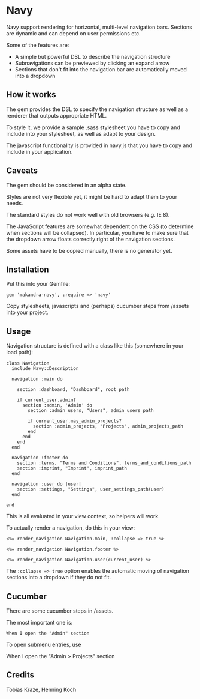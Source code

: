 Navy
====

Navy support rendering for horizontal, multi-level navigation bars. Sections are dynamic and can depend on user permissions etc.

Some of the features are:

- A simple but powerful DSL to describe the navigation structure
- Subnavigations can be previewed by clicking an expand arrow
- Sections that don't fit into the navigation bar are automatically moved into a dropdown


How it works
-----------

The gem provides the DSL to specify the navigation structure as well as a renderer that outputs appropriate HTML.

To style it, we provide a sample .sass stylesheet you have to copy and include into your stylesheet, as well as adapt to your design.

The javascript functionality is provided in navy.js that you have to copy and include in your application.


Caveats
-------

The gem should be considered in an alpha state.

Styles are not very flexible yet, it might be hard to adapt them to your needs.

The standard styles do not work well with old browsers (e.g. IE 8).

The JavaScript features are somewhat dependent on the CSS (to determine when sections will be collapsed). In particular, you have to make sure that the dropdown arrow floats correctly right of the navigation sections.

Some assets have to be copied manually, there is no generator yet.


Installation
------------

Put this into your Gemfile:

    gem 'makandra-navy', :require => 'navy'


Copy stylesheets, javascripts and (perhaps) cucumber steps from /assets into your project.



Usage
-----

Navigation structure is defined with a class like this (somewhere in your load path):

    class Navigation
      include Navy::Description

      navigation :main do

        section :dashboard, "Dashboard", root_path

        if current_user.admin?
          section :admin, 'Admin' do
            section :admin_users, "Users", admin_users_path

            if current_user.may_admin_projects?
              section :admin_projects, "Projects", admin_projects_path
            end
          end
        end
      end

      navigation :footer do
        section :terms, "Terms and Conditions", terms_and_conditions_path
        section :imprint, "Imprint", imprint_path
      end

      navigation :user do |user|
        section :settings, "Settings", user_settings_path(user)
      end

    end


This is all evaluated in your view context, so helpers will work.
  
To actually render a navigation, do this in your view:

    <%= render_navigation Navigation.main, :collapse => true %>

    <%= render_navigation Navigation.footer %>

    <%= render_navigation Navigation.user(current_user) %>

The `:collapse => true` option enables the automatic moving of navigation sections into a dropdown if they do not fit.


Cucumber
-------

There are some cucumber steps in /assets.

The most important one is:
  

    When I open the "Admin" section


To open submenu entries, use
 
   When I open the "Admin > Projects" section


Credits
-------

Tobias Kraze, Henning Koch
